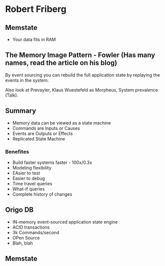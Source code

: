 # Robert Friberg

## Memstate

* Your data fits in RAM

## The Memory Image Pattern - Fowler (Has many names, read the article on his blog)

By event sourcing you can rebuild the full application state by replaying the events in the system.

Also look at Prevayler, Klaus Wuestefeld as Morpheus, System prevalence (Talk).

## Summary

* Memory data can be viewed as a state machine
* Commands are Inputs or Causes
* Events are Outputs or Effects
* Replicated State Machine

### Benefites

* Build faster systems faster - 100x/0.3x
* Modeling flexibility
* EAsier to test
* Easier to debug
* Time travel queries
* What-if queries
* Complete history of changes

## Origo DB

* IN-memory event-sourced application state engine
* ACID transactions
* 3k Commands/second
* OPen Source
* Blah, blah

## Memstate

